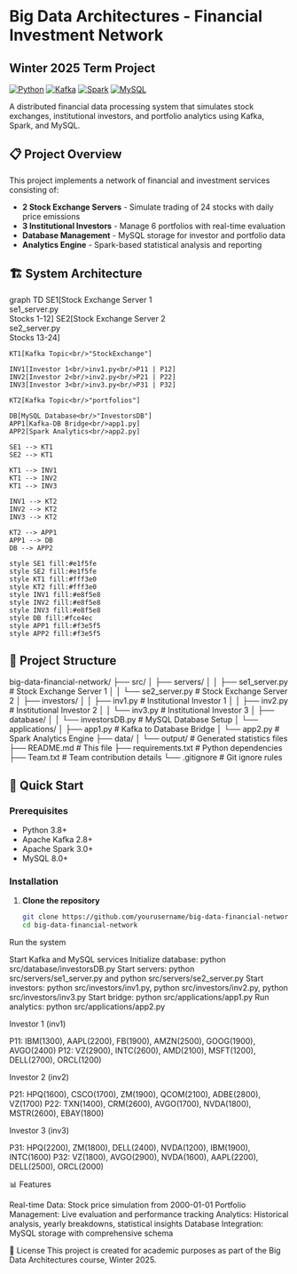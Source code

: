 # Big Data Architectures - Financial Investment Network
## Winter 2025 Term Project

[![Python](https://img.shields.io/badge/Python-3.8+-blue.svg)](https://www.python.org)
[![Kafka](https://img.shields.io/badge/Apache%20Kafka-2.8+-orange.svg)](https://kafka.apache.org)
[![Spark](https://img.shields.io/badge/Apache%20Spark-3.0+-red.svg)](https://spark.apache.org)
[![MySQL](https://img.shields.io/badge/MySQL-8.0+-blue.svg)](https://www.mysql.com)

A distributed financial data processing system that simulates stock exchanges, institutional investors, and portfolio analytics using Kafka, Spark, and MySQL.

## 📋 Project Overview

This project implements a network of financial and investment services consisting of:
- **2 Stock Exchange Servers** - Simulate trading of 24 stocks with daily price emissions
- **3 Institutional Investors** - Manage 6 portfolios with real-time evaluation
- **Database Management** - MySQL storage for investor and portfolio data
- **Analytics Engine** - Spark-based statistical analysis and reporting

## 🏗️ System Architecture 
graph TD
    SE1[Stock Exchange Server 1<br/>se1_server.py<br/>Stocks 1-12] 
    SE2[Stock Exchange Server 2<br/>se2_server.py<br/>Stocks 13-24]
    
    KT1[Kafka Topic<br/>"StockExchange"]
    
    INV1[Investor 1<br/>inv1.py<br/>P11 | P12]
    INV2[Investor 2<br/>inv2.py<br/>P21 | P22]
    INV3[Investor 3<br/>inv3.py<br/>P31 | P32]
    
    KT2[Kafka Topic<br/>"portfolios"]
    
    DB[MySQL Database<br/>"InvestorsDB"]
    APP1[Kafka-DB Bridge<br/>app1.py]
    APP2[Spark Analytics<br/>app2.py]
    
    SE1 --> KT1
    SE2 --> KT1
    
    KT1 --> INV1
    KT1 --> INV2
    KT1 --> INV3
    
    INV1 --> KT2
    INV2 --> KT2
    INV3 --> KT2
    
    KT2 --> APP1
    APP1 --> DB
    DB --> APP2
    
    style SE1 fill:#e1f5fe
    style SE2 fill:#e1f5fe
    style KT1 fill:#fff3e0
    style KT2 fill:#fff3e0
    style INV1 fill:#e8f5e8
    style INV2 fill:#e8f5e8
    style INV3 fill:#e8f5e8
    style DB fill:#fce4ec
    style APP1 fill:#f3e5f5
    style APP2 fill:#f3e5f5

## 📁 Project Structure

big-data-financial-network/
├── src/
│   ├── servers/
│   │   ├── se1_server.py          # Stock Exchange Server 1
│   │   └── se2_server.py          # Stock Exchange Server 2
│   ├── investors/
│   │   ├── inv1.py                # Institutional Investor 1
│   │   ├── inv2.py                # Institutional Investor 2
│   │   └── inv3.py                # Institutional Investor 3
│   ├── database/
│   │   └── investorsDB.py         # MySQL Database Setup
│   └── applications/
│       ├── app1.py                # Kafka to Database Bridge
│       └── app2.py                # Spark Analytics Engine
├── data/
│   └── output/                    # Generated statistics files
├── README.md                      # This file
├── requirements.txt               # Python dependencies
├── Team.txt                       # Team contribution details
└── .gitignore                     # Git ignore rules


## 🚀 Quick Start

### Prerequisites
- Python 3.8+
- Apache Kafka 2.8+
- Apache Spark 3.0+
- MySQL 8.0+

### Installation

1. **Clone the repository**
   ```bash
   git clone https://github.com/yourusername/big-data-financial-network.git
   cd big-data-financial-network

Run the system

Start Kafka and MySQL services
Initialize database: python src/database/investorsDB.py
Start servers: python src/servers/se1_server.py and python src/servers/se2_server.py
Start investors: python src/investors/inv1.py, python src/investors/inv2.py, python src/investors/inv3.py
Start bridge: python src/applications/app1.py
Run analytics: python src/applications/app2.py

Investor 1 (inv1)

P11: IBM(1300), AAPL(2200), FB(1900), AMZN(2500), GOOG(1900), AVGO(2400)
P12: VZ(2900), INTC(2600), AMD(2100), MSFT(1200), DELL(2700), ORCL(1200)

Investor 2 (inv2)

P21: HPQ(1600), CSCO(1700), ZM(1900), QCOM(2100), ADBE(2800), VZ(1700)
P22: TXN(1400), CRM(2600), AVGO(1700), NVDA(1800), MSTR(2600), EBAY(1800)

Investor 3 (inv3)

P31: HPQ(2200), ZM(1800), DELL(2400), NVDA(1200), IBM(1900), INTC(1600)
P32: VZ(1800), AVGO(2900), NVDA(1600), AAPL(2200), DELL(2500), ORCL(2000)

📊 Features

Real-time Data: Stock price simulation from 2000-01-01
Portfolio Management: Live evaluation and performance tracking
Analytics: Historical analysis, yearly breakdowns, statistical insights
Database Integration: MySQL storage with comprehensive schema

📄 License
This project is created for academic purposes as part of the Big Data Architectures course, Winter 2025.
